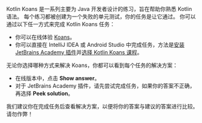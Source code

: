 [//]: # (title: Kotlin Koans)

Kotlin Koans 是一系列主要为 Java 开发者设计的练习，旨在帮助你熟悉 Kotlin 语法。
每个练习都被创建为一个失败的单元测试，你的任务是让它通过。
你可以通过以下任一方式来完成 Kotlin Koans 任务：

* 你可以在线体验 [Koans](https://play.kotlinlang.org/koans)。
* 你可以直接在 IntelliJ IDEA 或 Android Studio 中完成任务，方法是[安装 JetBrains Academy 插件](https://plugins.jetbrains.com/plugin/10081-jetbrains-academy/docs/install-jetbrains-academy-plugin.html)并[选择 Kotlin Koans 课程](https://plugins.jetbrains.com/plugin/10081-jetbrains-academy/docs/learner-start-guide.html?section=Kotlin%20Koans)。

无论你选择哪种方式来解决 Koans，你都可以看到每个任务的解决方案：
* 在线版本中，点击 **Show answer**。
* 对于 JetBrains Academy 插件，请先尝试完成任务，如果你的答案不正确，再选择 **Peek solution**。

我们建议你在完成任务后查看解决方案，以便将你的答案与建议的答案进行比较。
请勿作弊！